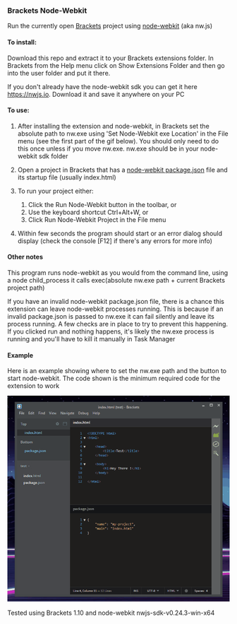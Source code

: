 ### Brackets Node-Webkit

Run the currently open [Brackets](http://brackets.io/) project using [node-webkit](https://github.com/nwjs/nw.js/) (aka nw.js)

#### To install:

Download this repo and extract it to your Brackets extensions folder.  In Brackets from the Help menu click on Show Extensions Folder and then go into the user folder and put it there.

If you don't already have the node-webkit sdk you can get it here https://nwjs.io.  Download it and save it anywhere on your PC 

#### To use:

1. After installing the extension and node-webkit, in Brackets set the absolute path to nw.exe using 'Set Node-Webkit exe Location' in the File menu (see the first part of the gif below).  You should only need to do this once unless if you move nw.exe.  nw.exe should be in your node-webkit sdk folder

2. Open a project in Brackets that has a [node-webkit package.json](http://docs.nwjs.io/en/latest/References/Manifest%20Format/) file and its startup file (usually index.html)

3. To run your project either: 
    1. Click the Run Node-Webkit button in the toolbar, or 
    2. Use the keyboard shortcut Ctrl+Alt+W, or 
    3. Click Run Node-Webkit Project in the File menu

4. Within few seconds the program should start or an error dialog should display (check the console [F12] if there's any errors for more info)

#### Other notes

This program runs node-webkit as you would from the command line, using a node child_process it calls exec(absolute nw.exe path + current Brackets project path)

If you have an invalid node-webkit package.json file, there is a chance this extension can leave node-webkit processes running. 
This is because if an invalid package.json is passed to nw.exe it can fail silently and leave its process running.
A few checks are in place to try to prevent this happening.  If you clicked run and nothing happens, it's likely the nw.exe process is running and you'll have to kill it manually in Task Manager

#### Example

Here is an example showing where to set the nw.exe path and the button to start node-webkit.  The code shown is the minimum required code for the extension to work

![](brackets-node-webkit.gif)

Tested using Brackets 1.10 and node-webkit nwjs-sdk-v0.24.3-win-x64
